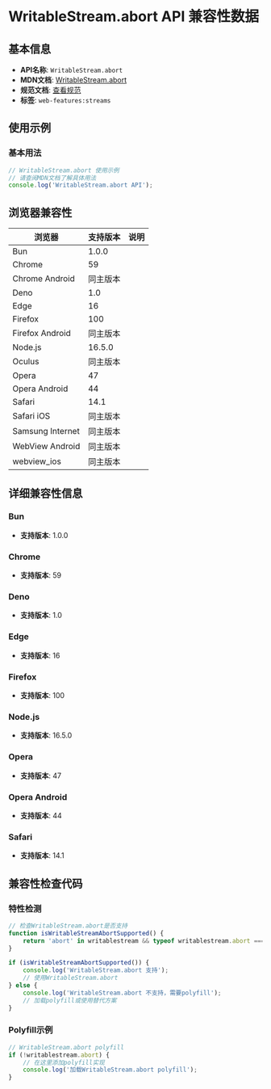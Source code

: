 # WritableStream.abort API 兼容性数据

## 基本信息

- **API名称**: `WritableStream.abort`
- **MDN文档**: [WritableStream.abort](https://developer.mozilla.org/docs/Web/API/WritableStream/abort)
- **规范文档**: [查看规范](https://streams.spec.whatwg.org/#ref-for-ws-abort③)
- **标签**: `web-features:streams`

## 使用示例

### 基本用法

```javascript
// WritableStream.abort 使用示例
// 请查阅MDN文档了解具体用法
console.log('WritableStream.abort API');
```

## 浏览器兼容性

| 浏览器 | 支持版本 | 说明 |
|--------|----------|------|
| Bun | 1.0.0 |  |
| Chrome | 59 |  |
| Chrome Android | 同主版本 |  |
| Deno | 1.0 |  |
| Edge | 16 |  |
| Firefox | 100 |  |
| Firefox Android | 同主版本 |  |
| Node.js | 16.5.0 |  |
| Oculus | 同主版本 |  |
| Opera | 47 |  |
| Opera Android | 44 |  |
| Safari | 14.1 |  |
| Safari iOS | 同主版本 |  |
| Samsung Internet | 同主版本 |  |
| WebView Android | 同主版本 |  |
| webview_ios | 同主版本 |  |

## 详细兼容性信息

### Bun

- **支持版本**: 1.0.0

### Chrome

- **支持版本**: 59

### Deno

- **支持版本**: 1.0

### Edge

- **支持版本**: 16

### Firefox

- **支持版本**: 100

### Node.js

- **支持版本**: 16.5.0

### Opera

- **支持版本**: 47

### Opera Android

- **支持版本**: 44

### Safari

- **支持版本**: 14.1

## 兼容性检查代码

### 特性检测

```javascript
// 检查WritableStream.abort是否支持
function isWritableStreamAbortSupported() {
    return 'abort' in writablestream && typeof writablestream.abort === 'function';
}

if (isWritableStreamAbortSupported()) {
    console.log('WritableStream.abort 支持');
    // 使用WritableStream.abort
} else {
    console.log('WritableStream.abort 不支持，需要polyfill');
    // 加载polyfill或使用替代方案
}
```

### Polyfill示例

```javascript
// WritableStream.abort polyfill
if (!writablestream.abort) {
    // 在这里添加polyfill实现
    console.log('加载WritableStream.abort polyfill');
}
```

